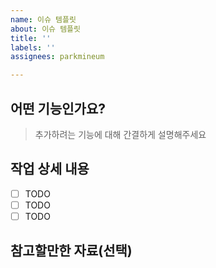 ```yaml
---
name: 이슈 템플릿
about: 이슈 템플릿
title: ''
labels: ''
assignees: parkmineum

---
```


## 어떤 기능인가요?

> 추가하려는 기능에 대해 간결하게 설명해주세요

## 작업 상세 내용

- [ ] TODO
- [ ] TODO
- [ ] TODO

## 참고할만한 자료(선택)
